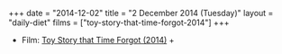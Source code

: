 +++
date = "2014-12-02"
title = "2 December 2014 (Tuesday)"
layout = "daily-diet"
films = ["toy-story-that-time-forgot-2014"]
+++

<ul>
<li class="entry films">Film: <a href="/films/toy-story-that-time-forgot-2014">Toy Story that Time Forgot (2014)</a> +</li>
</ul>